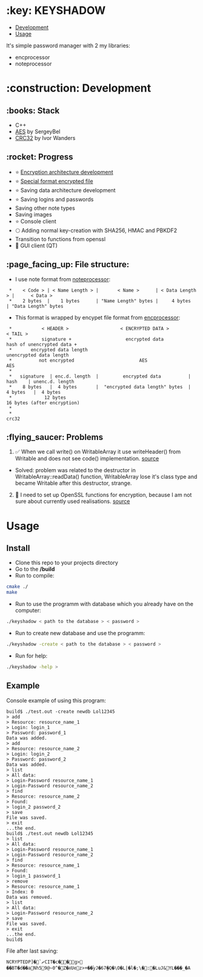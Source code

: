<h1>:key: KEYSHADOW</h1>

- [Development](#development)
- [Usage](#usage)

<p>It's simple password manager with 2 my libraries:</p>

- encprocessor
- noteprocessor

<a name="development"/>
<h1>:construction: Development</h1>

<h2>:books: Stack</h2>

- C++
- [AES](https://github.com/SergeyBel/AES) by SergeyBel
- [CRC32](https://gist.github.com/iwanders/8e1cb7b92af2ccf8d1a73450d771f483) by Ivor Wanders

<h2>:rocket: Progress</h2>

- :star: [Encryption architecture development](https://github.com/p2034/encprocessor)
- :star: [Special format encrypted file](https://github.com/p2034/encprocessor)
- :star: Saving data architecture development
- :star: Saving logins and passwords
- Saving other note types
- Saving images
- :star: Console client
- :full_moon: Adding normal key-creation with SHA256, HMAC and PBKDF2
- Transition to functions from openssl
- :new_moon_with_face: GUI client (QT)

<h2>:page_facing_up: File structure:</h2>

- I use note format from [noteprocessor](https://github.com/p2034/keyshadow/blob/main/src/noteprocessor/writable.h):

```
 *    < Code > | < Name Length > |       < Name >      | < Data Length > |      < Data >
 *    2 bytes  |    1 bytes      | "Name Length" bytes |     4 bytes     | "Data Length" bytes
```

- This format is wrapped by encypet file format from [encprocessor](https://github.com/p2034/keyshadow/blob/main/src/encprocessor/core/encformat.h):

```
 *           < HEADER >                   < ENCRYPTED DATA >                  < TAIL >
 *           signature +                    encrypted data            hash of unencrypted data +
 *       encrypted data length                                         unencrypted data length
 *          not encrypted                        AES                            AES
 * 
 *   signature  | enc.d. length  |         encrypted data          |    hash    | unenc.d. length
 *    8 bytes   |  4 bytes       |  "encrypted data length" bytes  |  4 bytes   |  4 bytes
 *            12 bytes                                               16 bytes (after encryption)
 *
 *                                                                     crc32
```

<h2>:flying_saucer: Problems</h2>

1. :white_check_mark: When we call write() on WritableArray it use writeHeader() from Writable and does not see code() implementation. [source](https://github.com/p2034/keyshadow/blob/main/src/noteprocessor/writablearray.cpp)
  - Solved: problem was related to the destructor in WritableArray::readData() function, WritableArray lose it's class type and became Writable after this destructor, strange.
2. :construction: I need to set up OpenSSL functions for encryption, because I am not sure about currently used realisations. [source](https://github.com/p2034/keyshadow/blob/main/src/encprocessor/core/encdata.cpp)

<a name="usage"/>
<h1>Usage</h1>

<h2>Install</h2>

- Clone this repo to your projects directory
- Go to the <b>/build</b>
- Run to compile:

```bash
cmake ./
make
```

- Run to use the programm with database which you already have on the computer:

```bash
./keyshadow < path to the database > < password >
```

- Run to create new database and use the programm:

```bash
./keyshadow -create < path to the database > < password >
```

- Run for help:

```bash
./keyshadow -help >
```

<h2>Example</h2>

<p>Console example of using this program:</p>

```
build$ ./test.out -create newdb Lol12345
> add
> Resource: resource_name_1
> Login: login_1
> Password: password_1
Data was added.
> add
> Resource: resource_name_2
> Login: login_2
> Password: password_2
Data was added.
> list
> All data:
> Login-Password resource_name_1
> Login-Password resource_name_2
> find
> Resource: resource_name_2
> Found:
> login_2 password_2
> save
File was saved.
> exit 
...the end.
build$ ./test.out newdb Lol12345
> list
> All data:
> Login-Password resource_name_1
> Login-Password resource_name_2
> find 
> Resource: resource_name_1
> Found:
> login_1 password_1
> remove
> Resource: resource_name_1
> Index: 0
Data was removed.
> list
> All data:
> Login-Password resource_name_2
> save
File was saved.
> exit
...the end.
build$ 
```

<p>File after last saving:</p>

```
NCRYPTEDP   ]�`ޗCIT�c��g>
��BT�d��a Nh59@~0^�Z�ꡘUez>+��ٝyJ�67̞�Q�\O�L|�l�;\�:�LuJ&YL���_�A
```